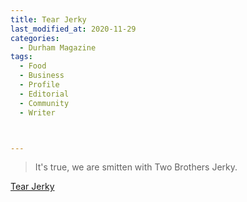 ```yaml
---
title: Tear Jerky
last_modified_at: 2020-11-29
categories:
  - Durham Magazine
tags:
  - Food
  - Business
  - Profile
  - Editorial 
  - Community
  - Writer



---
```


> It's true, we are smitten with Two Brothers Jerky.

[Tear Jerky](https://issuu.com/shannonmedia/docs/dmoct_nov16/26)

